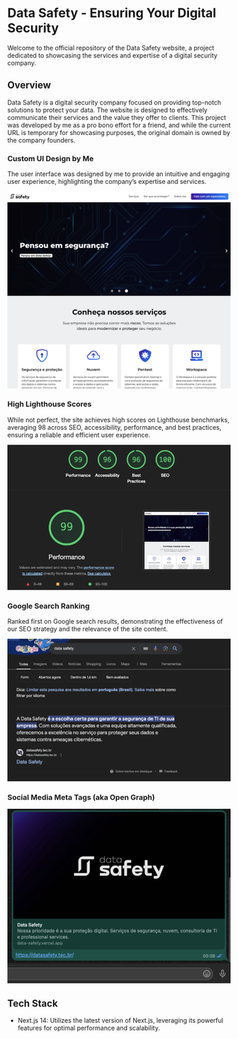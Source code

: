 # Data Safety - Ensuring Your Digital Security

Welcome to the official repository of the Data Safety website, a project dedicated to showcasing the services and expertise of a digital security company.

## Overview

Data Safety is a digital security company focused on providing top-notch solutions to protect your data. The website is designed to effectively communicate their services and the value they offer to clients. This project was developed by me as a pro bono effort for a friend, and while the current URL is temporary for showcasing purposes, the original domain is owned by the company founders.

### Custom UI Design by Me

The user interface was designed by me to provide an intuitive and engaging user experience, highlighting the company’s expertise and services.

![Screenshot showcasing Data Safety website design](./readme-assets/ui.png)

### High Lighthouse Scores

While not perfect, the site achieves high scores on Lighthouse benchmarks, averaging 98 across SEO, accessibility, performance, and best practices, ensuring a reliable and efficient user experience.

![Screenshot showcasing Data Safety website benchmarking results](./readme-assets/lighthouse.png)

### Google Search Ranking

Ranked first on Google search results, demonstrating the effectiveness of our SEO strategy and the relevance of the site content.

![Screenshot showcasing Data Safety website ranked first on Google search results](./readme-assets/google-ranking.png)

### Social Media Meta Tags (aka Open Graph)

![Screenshot showcasing Data Safety social media metatags in action](./readme-assets/opengraph.png)

## Tech Stack

- Next.js 14: Utilizes the latest version of Next.js, leveraging its powerful features for optimal performance and scalability.
